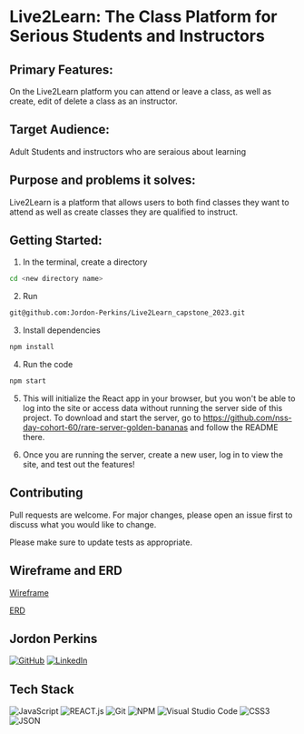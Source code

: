 # Live2Learn: The Class Platform for Serious Students and Instructors


## Primary Features:
On the Live2Learn platform you can attend or leave a class, as well as create, edit of delete a class as an instructor.



## Target Audience:
Adult Students and instructors who are seraious about learning


## Purpose and problems it solves:
Live2Learn is a platform that allows users to both find classes they want to attend as well as create classes they are qualified to instruct.


## Getting Started:


1. In the terminal, create a directory
```bash
cd <new directory name>
```

2. Run 
```bash
git@github.com:Jordon-Perkins/Live2Learn_capstone_2023.git
```

3. Install dependencies
```bash
npm install
```
4. Run the code
```bash
npm start
```
5. This will initialize the React app in your browser, but you won't be able to log into the site or access data without running the server side of this project. To download and start the server, go to https://github.com/nss-day-cohort-60/rare-server-golden-bananas and follow the README there.

6. Once you are running the server, create a new user, log in to view the site, and test out the features!

## Contributing

Pull requests are welcome. For major changes, please open an issue first
to discuss what you would like to change.

Please make sure to update tests as appropriate.

## Wireframe and ERD

[Wireframe](https://www.figma.com/file/UnhpOyDCfJHYCDBR2CRA19/Untitled?node-id=0-1&t=bhPcl14eBvIVKdAi-0)

[ERD](https://dbdiagram.io/d/63f8ee49296d97641d83910a)



## Jordon Perkins
[![GitHub](https://img.shields.io/badge/github-%23121011.svg?style=for-the-badge&logo=github&logoColor=white)](https://github.com/Jordon-Perkins)
[![LinkedIn](https://img.shields.io/badge/linkedin-%230077B5.svg?style=for-the-badge&logo=linkedin&logoColor=white)](https://www.linkedin.com/in/jordon-perkins/)


## Tech Stack


![JavaScript](https://img.shields.io/badge/javascript-FFD700.svg?style=for-the-badge&logo=javascript&logoColor=black)
![REACT.js](https://img.shields.io/badge/react-61DBFB.svg?style=for-the-badge&logo=react&logoColor=black)
![Git](https://img.shields.io/badge/git-%23F05033.svg?style=for-the-badge&logo=git&logoColor=white)
![NPM](https://img.shields.io/badge/NPM-%23CB3837.svg?style=for-the-badge&logo=npm&logoColor=white)
![Visual Studio Code](https://img.shields.io/badge/Visual%20Studio%20Code-0078d7.svg?style=for-the-badge&logo=visual-studio-code&logoColor=white)
![CSS3](https://img.shields.io/badge/%20CSS3-0078d7.svg?style=for-the-badge&logo=css3&logoColor=white)
![JSON](https://img.shields.io/badge/%20JSON-36454F.svg?style=for-the-badge&logo=json&logoColor=white)










